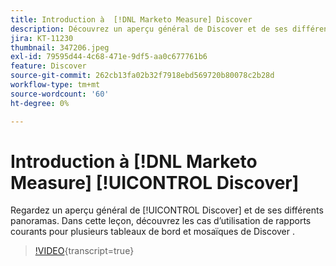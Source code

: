 ```yaml
---
title: Introduction à  [!DNL Marketo Measure] Discover
description: Découvrez un aperçu général de Discover et de ses différents panoramas. Dans cette leçon, découvrez les cas d’utilisation de rapports courants pour plusieurs tableaux de bord et mosaïques de Discover .
jira: KT-11230
thumbnail: 347206.jpeg
exl-id: 79595d44-4c68-471e-9df5-aa0c677761b6
feature: Discover
source-git-commit: 262cb13fa02b32f7918ebd569720b80078c2b28d
workflow-type: tm+mt
source-wordcount: '60'
ht-degree: 0%

---
```


# Introduction à [!DNL Marketo Measure] [!UICONTROL Discover]

Regardez un aperçu général de [!UICONTROL Discover] et de ses différents panoramas. Dans cette leçon, découvrez les cas d’utilisation de rapports courants pour plusieurs tableaux de bord et mosaïques de Discover .

>[!VIDEO](https://video.tv.adobe.com/v/347206/?learn=on){transcript=true}
